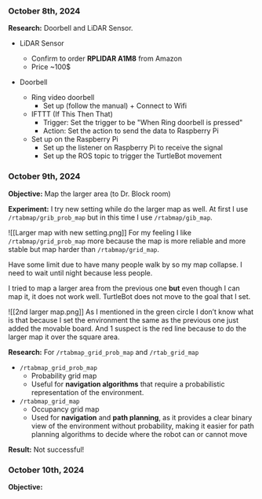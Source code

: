 
### October 8th, 2024

**Research:** Doorbell and LiDAR Sensor.
- LiDAR Sensor
	- Confirm to order **RPLIDAR A1M8** from Amazon
	- Price ~100$

- Doorbell
	- Ring video doorbell
		- Set up (follow the manual) + Connect to Wifi
	- IFTTT (If This Then That)
		- Trigger: Set the trigger to be "When Ring doorbell is pressed"
		- Action: Set the action to send the data to Raspberry Pi
	- Set up on the Raspberry Pi
		- Set up the listener on Raspberry Pi to receive the signal
		- Set up the ROS topic to trigger the TurtleBot movement


### October 9th, 2024

**Objective:** Map the larger area (to Dr. Block room)

**Experiment:** I try new setting while do the larger map as well. At first I use `/rtabmap/grib_prob_map` but in this time I use `/rtabmap/gib_map`.

![[Larger map with new setting.png]]
For my feeling I like `/rtabmap/grid_prob_map` more because the map is more reliable and more stable but map harder than `/rtabmap/grid_map`.

Have some limit due to have many people walk by so my map collapse. I need to wait until night because less people.

I tried to map a larger area from the previous one **but** even though I can map it, it does not work well. TurtleBot does not move to the goal that I set.

![[2nd larger map.png]]
As I mentioned in the green circle I don’t know what is that because I set the environment the same as the previous one just added the movable board. And 1 suspect is the red line because to do the larger map it over the square area.

**Research:** For `/rtabmap_grid_prob_map` and `/rtab_grid_map`
- `/rtabmap_grid_prob_map`
	- Probability grid map
	- Useful for **navigation algorithms** that require a probabilistic representation of the environment.
- `/rtabmap_grid_map`
	- Occupancy grid map
	- Used for **navigation** and **path planning**, as it provides a clear binary view of the environment without probability, making it easier for path planning algorithms to decide where the robot can or cannot move

**Result:** Not successful!


### October 10th, 2024

**Objective:**
